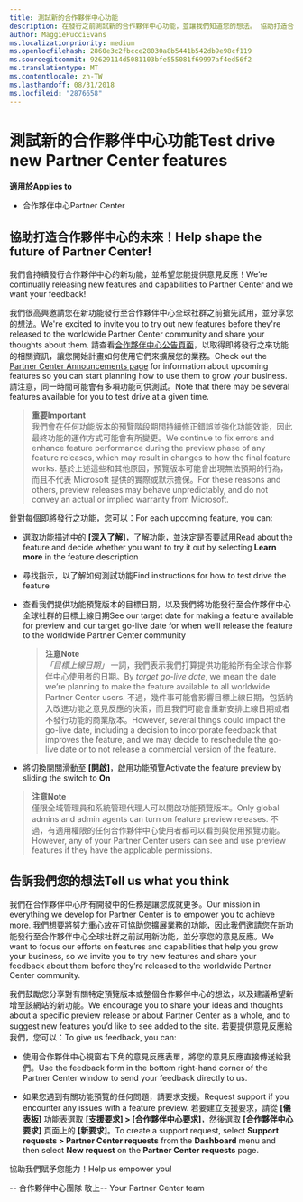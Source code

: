 ```yaml
---
title: 測試新的合作夥伴中心功能
description: 在發行之前測試新的合作夥伴中心功能，並讓我們知道您的想法。 協助打造合作夥伴中心的未來！
author: MaggiePucciEvans
ms.localizationpriority: medium
ms.openlocfilehash: 2860e3c2fbcce28030a8b5441b542db9e98cf119
ms.sourcegitcommit: 92629114d5081103bfe555081f69997af4ed56f2
ms.translationtype: MT
ms.contentlocale: zh-TW
ms.lasthandoff: 08/31/2018
ms.locfileid: "2876658"
---
```

# <a name="test-drive-new-partner-center-features"></a><span data-ttu-id="cd9ca-104">測試新的合作夥伴中心功能</span><span class="sxs-lookup"><span data-stu-id="cd9ca-104">Test drive new Partner Center features</span></span>

**<span data-ttu-id="cd9ca-105">適用於</span><span class="sxs-lookup"><span data-stu-id="cd9ca-105">Applies to</span></span>**

- <span data-ttu-id="cd9ca-106">合作夥伴中心</span><span class="sxs-lookup"><span data-stu-id="cd9ca-106">Partner Center</span></span>

## <a name="help-shape-the-future-of-partner-center"></a><span data-ttu-id="cd9ca-107">協助打造合作夥伴中心的未來！</span><span class="sxs-lookup"><span data-stu-id="cd9ca-107">Help shape the future of Partner Center!</span></span>

<span data-ttu-id="cd9ca-108">我們會持續發行合作夥伴中心的新功能，並希望您能提供意見反應！</span><span class="sxs-lookup"><span data-stu-id="cd9ca-108">We’re continually releasing new features and capabilities to Partner Center and we want your feedback!</span></span> 

<span data-ttu-id="cd9ca-109">我們很高興邀請您在新功能發行至合作夥伴中心全球社群之前搶先試用，並分享您的想法。</span><span class="sxs-lookup"><span data-stu-id="cd9ca-109">We're excited to invite you to try out new features before they're released to the worldwide Partner Center community and share your thoughts about them.</span></span> <span data-ttu-id="cd9ca-110">請查看[合作夥伴中心公告頁面](https://partnercenter.microsoft.com/pcv/announcements)，以取得即將發行之來功能的相關資訊，讓您開始計畫如何使用它們來擴展您的業務。</span><span class="sxs-lookup"><span data-stu-id="cd9ca-110">Check out the [Partner Center Announcements page](https://partnercenter.microsoft.com/pcv/announcements) for information about upcoming features so you can start planning how to use them to grow your business.</span></span> <span data-ttu-id="cd9ca-111">請注意，同一時間可能會有多項功能可供測試。</span><span class="sxs-lookup"><span data-stu-id="cd9ca-111">Note that there may be several features available for you to test drive at a given time.</span></span>

>**<span data-ttu-id="cd9ca-112">重要</span><span class="sxs-lookup"><span data-stu-id="cd9ca-112">Important</span></span>**<br> <span data-ttu-id="cd9ca-113">我們會在任何功能版本的預覽階段期間持續修正錯誤並強化功能效能，因此最終功能的運作方式可能會有所變更。</span><span class="sxs-lookup"><span data-stu-id="cd9ca-113">We continue to fix errors and enhance feature performance during the preview phase of any feature releases, which may result in changes to how the final feature works.</span></span> <span data-ttu-id="cd9ca-114">基於上述這些和其他原因，預覽版本可能會出現無法預期的行為，而且不代表 Microsoft 提供的實際或默示擔保。</span><span class="sxs-lookup"><span data-stu-id="cd9ca-114">For these reasons and others, preview releases may behave unpredictably, and do not convey an actual or implied warranty from Microsoft.</span></span>

<span data-ttu-id="cd9ca-115">針對每個即將發行之功能，您可以：</span><span class="sxs-lookup"><span data-stu-id="cd9ca-115">For each upcoming feature, you can:</span></span>

-   <span data-ttu-id="cd9ca-116">選取功能描述中的 **\[深入了解\]**，了解功能，並決定是否要試用</span><span class="sxs-lookup"><span data-stu-id="cd9ca-116">Read about the feature and decide whether you want to try it out by selecting **Learn more** in the feature description</span></span> 

-   <span data-ttu-id="cd9ca-117">尋找指示，以了解如何測試功能</span><span class="sxs-lookup"><span data-stu-id="cd9ca-117">Find instructions for how to test drive the feature</span></span>

-   <span data-ttu-id="cd9ca-118">查看我們提供功能預覽版本的目標日期，以及我們將功能發行至合作夥伴中心全球社群的目標上線日期</span><span class="sxs-lookup"><span data-stu-id="cd9ca-118">See our target date for making a feature available for preview and our target go-live date for when we’ll release the feature to the worldwide Partner Center community</span></span> 

    >**<span data-ttu-id="cd9ca-119">注意</span><span class="sxs-lookup"><span data-stu-id="cd9ca-119">Note</span></span>**<br> <span data-ttu-id="cd9ca-120">*「目標上線日期」* 一詞，我們表示我們打算提供功能給所有全球合作夥伴中心使用者的日期。</span><span class="sxs-lookup"><span data-stu-id="cd9ca-120">By *target go-live date*, we mean the date we’re planning to make the feature available to all worldwide Partner Center users.</span></span> <span data-ttu-id="cd9ca-121">不過，幾件事可能會影響目標上線日期，包括納入改進功能之意見反應的決策，而且我們可能會重新安排上線日期或者不發行功能的商業版本。</span><span class="sxs-lookup"><span data-stu-id="cd9ca-121">However, several things could impact the go-live date, including a decision to incorporate feedback that improves the feature, and we may decide to reschedule the go-live date or to not release a commercial version of the feature.</span></span>  

-   <span data-ttu-id="cd9ca-122">將切換開關滑動至 **\[開啟\]**，啟用功能預覽</span><span class="sxs-lookup"><span data-stu-id="cd9ca-122">Activate the feature preview by sliding the switch to **On**</span></span>

>**<span data-ttu-id="cd9ca-123">注意</span><span class="sxs-lookup"><span data-stu-id="cd9ca-123">Note</span></span>**<br> <span data-ttu-id="cd9ca-124">僅限全域管理員和系統管理代理人可以開啟功能預覽版本。</span><span class="sxs-lookup"><span data-stu-id="cd9ca-124">Only global admins and admin agents can turn on feature preview releases.</span></span> <span data-ttu-id="cd9ca-125">不過，有適用權限的任何合作夥伴中心使用者都可以看到與使用預覽功能。</span><span class="sxs-lookup"><span data-stu-id="cd9ca-125">However, any of your Partner Center users can see and use preview features if they have the applicable permissions.</span></span>
 
## <a name="tell-us-what-you-think"></a><span data-ttu-id="cd9ca-126">告訴我們您的想法</span><span class="sxs-lookup"><span data-stu-id="cd9ca-126">Tell us what you think</span></span>

<span data-ttu-id="cd9ca-127">我們在合作夥伴中心所有開發中的任務是讓您成就更多。</span><span class="sxs-lookup"><span data-stu-id="cd9ca-127">Our mission in everything we develop for Partner Center is to empower you to achieve more.</span></span> <span data-ttu-id="cd9ca-128">我們想要將努力重心放在可協助您擴展業務的功能，因此我們邀請您在新功能發行至合作夥伴中心全球社群之前試用新功能，並分享您的意見反應。</span><span class="sxs-lookup"><span data-stu-id="cd9ca-128">We want to focus our efforts on features and capabilities that help you grow your business, so we invite you to try new features and share your feedback about them before they’re released to the worldwide Partner Center community.</span></span> 

<span data-ttu-id="cd9ca-129">我們鼓勵您分享對有關特定預覽版本或整個合作夥伴中心的想法，以及建議希望新增至該網站的新功能。</span><span class="sxs-lookup"><span data-stu-id="cd9ca-129">We encourage you to share your ideas and thoughts about a specific preview release or about Partner Center as a whole, and to suggest new features you’d like to see added to the site.</span></span> <span data-ttu-id="cd9ca-130">若要提供意見反應給我們，您可以：</span><span class="sxs-lookup"><span data-stu-id="cd9ca-130">To give us feedback, you can:</span></span>  

-   <span data-ttu-id="cd9ca-131">使用合作夥伴中心視窗右下角的意見反應表單，將您的意見反應直接傳送給我們。</span><span class="sxs-lookup"><span data-stu-id="cd9ca-131">Use the feedback form in the bottom right-hand corner of the Partner Center window to send your feedback directly to us.</span></span> 

-   <span data-ttu-id="cd9ca-132">如果您遇到有關功能預覽的任何問題，請要求支援。</span><span class="sxs-lookup"><span data-stu-id="cd9ca-132">Request support if you encounter any issues with a feature preview.</span></span> <span data-ttu-id="cd9ca-133">若要建立支援要求，請從 **\[儀表板\]** 功能表選取 **\[支援要求\] > \[合作夥伴中心要求\]**，然後選取 **\[合作夥伴中心要求\]** 頁面上的 **\[新要求\]**。</span><span class="sxs-lookup"><span data-stu-id="cd9ca-133">To create a support request, select **Support requests > Partner Center requests** from the **Dashboard** menu and then select **New request** on the **Partner Center requests** page.</span></span>

<span data-ttu-id="cd9ca-134">協助我們賦予您能力！</span><span class="sxs-lookup"><span data-stu-id="cd9ca-134">Help us empower you!</span></span>

<span data-ttu-id="cd9ca-135">-- 合作夥伴中心團隊  敬上</span><span class="sxs-lookup"><span data-stu-id="cd9ca-135">-- Your Partner Center team</span></span>

